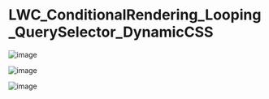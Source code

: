 # LWC_ConditionalRendering_Looping_QuerySelector_DynamicCSS

![image](https://github.com/user-attachments/assets/fa92bfc9-ab09-46b1-8e38-e654e87682be)

![image](https://github.com/user-attachments/assets/c9fd68f8-1b2b-490e-bd8c-287760f05e6f)

![image](https://github.com/user-attachments/assets/c75e9434-2652-47f8-a8fa-87da7c13f962)
